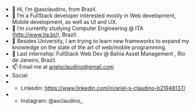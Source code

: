 - 👋 Hi, I’m @asclaudino, from Brazil.
- 👀 I’m a FullStack developer interested mostly in Web development, Mobile development, as well as UI and UX.
- 🌱 I’m currently studying Computer Engineering @ ITA (http://www.ita.br/), Brazil. 
- 🌱 Besides University, I am trying to learn new frameworks to expand my knowledge on the state of the art of web/mobile programming.  
- 🏢 Last internship: FullStack Web Dev @ Bahia Asset Management , Rio de Janeiro, Brazil.
- 📫 Email me at arielsclaudino@gmail.com 
- Social:
- - Linkedin: https://www.linkedin.com/in/ariel-s-claudino-b21948137/ 
- - Instagram: @asclaudino_

<!---
asclaudino/asclaudino is a ✨ special ✨ repository because its `README.md` (this file) appears on your GitHub profile.
You can click the Preview link to take a look at your changes.
--->
